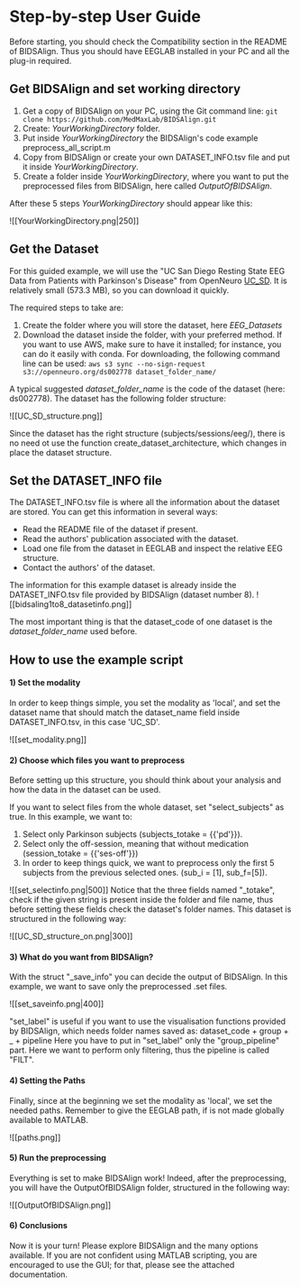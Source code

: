 # Step-by-step User Guide
Before starting, you should check the Compatibility section in the README of BIDSAlign.
Thus you should have EEGLAB installed in your PC and all the plug-in required.
## Get BIDSAlign and set working directory
1) Get a copy of BIDSAlign on your PC, using the Git command line:
		`git clone https://github.com/MedMaxLab/BIDSAlign.git`
2) Create: *YourWorkingDirectory* folder.
3) Put inside *YourWorkingDirectory* the BIDSAlign's code example preprocess_all_script.m
4) Copy from BIDSAlign or create your own DATASET_INFO.tsv file and put it inside *YourWorkingDirectory*.
5) Create a folder inside *YourWorkingDirectory*, where you want to put the preprocessed files from BIDSAlign, here called *OutputOfBIDSAlign*.

After these 5 steps *YourWorkingDirectory* should appear like this:

![[YourWorkingDirectory.png|250]]
## Get the Dataset
For this guided example, we will use the "UC San Diego Resting State EEG Data from Patients with Parkinson's Disease" from OpenNeuro [UC_SD](https://openneuro.org/datasets/ds002778/versions/1.0.5). It is relatively small (573.3 MB), so you can download it quickly.

The required steps to take are:
1) Create the folder where you will store the dataset, here *EEG_Datasets*
2) Download the dataset inside the folder, with your preferred method.
If you want to use AWS, make sure to have it installed; for instance, you can do it easily with conda. For downloading, the following command line can be used:
`aws s3 sync --no-sign-request s3://openneuro.org/ds002778 dataset_folder_name/`

A typical suggested *dataset_folder_name* is the code of the dataset (here: ds002778).
The dataset has the following folder structure:

![[UC_SD_structure.png]]

Since the dataset has the right structure (subjects/sessions/eeg/), there is no need ot use the function create_dataset_architecture, which changes in place the dataset structure.

## Set the DATASET_INFO file
The DATASET_INFO.tsv file is where all the information about the dataset are stored.
You can get this information in several ways:
- Read the README file of the dataset if present.
- Read the authors' publication associated with the dataset.
- Load one file from the dataset in EEGLAB and inspect the relative EEG structure.
- Contact the authors' of the dataset.

The information for this example dataset is already inside the DATASET_INFO.tsv file provided by BIDSAlign (dataset number 8).
![[bidsaling1to8_datasetinfo.png]]

The most important thing is that the dataset_code of one dataset is the *dataset_folder_name* used before.

## How to use the example script
#### 1) Set the modality 
In order to keep things simple, you set the modality as 'local', and set the dataset name that should match the dataset_name field inside DATASET_INFO.tsv, in this case 'UC_SD'.

![[set_modality.png]]
#### 2) Choose which files you want to preprocess
Before setting up this structure, you should think about your analysis and how the data in the dataset can be used.

If you want to select files from the whole dataset, set "select_subjects" as true. In this example, we want to:
1) Select only Parkinson subjects (subjects_totake = {{'pd'}}).
2) Select only the off-session, meaning that without medication (session_totake = {{'ses-off'}})
3) In order to keep things quick, we want to preprocess only the first 5 subjects from the previous selected ones. (sub_i = $[1]$, sub_f=$[5]$).

![[set_selectinfo.png|500]]
Notice that the three fields named "$\_$totake", check if the given string is present inside the folder and file name, thus before setting these fields check the dataset's folder names.
This dataset is structured in the following way:

![[UC_SD_structure_on.png|300]]
#### 3) What do you want from BIDSAlign?
With the struct "$\_$save$\_$info" you can decide the output of BIDSAlign.
In this example, we want to save only the preprocessed .set files.

![[set_saveinfo.png|400]]

"set$\_$label" is useful if you want to use the visualisation functions provided by BIDSAlign, which needs folder names saved as:
					dataset$\_$code + group + $\_$ +  pipeline
Here you have to put in "set$\_$label" only the "group$\_$pipeline" part.
Here we want to perform only filtering, thus the pipeline is called "FILT".
#### 4) Setting the Paths
Finally, since at the beginning we set the modality as 'local', we set the needed paths.
Remember to give the EEGLAB path, if is not made globally available to MATLAB.

![[paths.png]]
#### 5) Run the preprocessing
Everything is set to make BIDSAlign work!
Indeed, after the preprocessing, you will have the OutputOfBIDSAlign folder, structured in the following way:

![[OutputOfBIDSAlign.png]]
#### 6) Conclusions
Now it is your turn! Please explore BIDSAlign and the many options available. If you are not confident using MATLAB scripting, you are encouraged to use the GUI; for that, please see the attached documentation.

